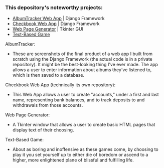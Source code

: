 <h3>This depository's noteworthy projects:</h3>
<ul>
  <li>
    <a href="https://github.com/turtelneck/Python-Projects/tree/main/AlbumTracker">AlbumTracker Web App</a> | Django Framework
  </li>
  <li>
    <a href="https://github.com/turtelneck/Django-Checkbook-Web-App">Checkbook Web App</a> | Django Framework
  </li>
  <li>
    <a href="https://github.com/turtelneck/Python-Projects/tree/main/html-page-creation">Web Page Generator</a> | Tkinter GUI
  </li>
  <li>
    <a href="https://github.com/turtelneck/Python-Projects/tree/main/text-based-game">Text-Based Game</a>
  </li>
</ul>
AlbumTracker:
<ul>
  <li>These are screenshots of the final product of a web app I built from scratch using the Django Framework (the actual code is in a private repository). It might be the best-looking thing I've ever made. The app allows a user to enter information about albums they've listened to, which is then saved to a database.</li>
</ul>
Checkbook Web App (technically its own repository):
<ul>
  <li>This Web App allows a user to create "accounts," under a first and last name, representing bank balances, and to track deposits to and withdrawals from those accounts.</li>
</ul>
Web Page Generator:
<ul>
  <li>A Tkinter window that allows a user to create basic HTML pages that display text of their choosing.</li>
</ul>
Text-Based Game:
<ul>
  <li>About as boring and inoffensive as these games come, by choosing to play it you set yourself up to either die of boredom or ascend to a higher, more enlightened plane of blissful and fulfilling life.</li>
</ul>
